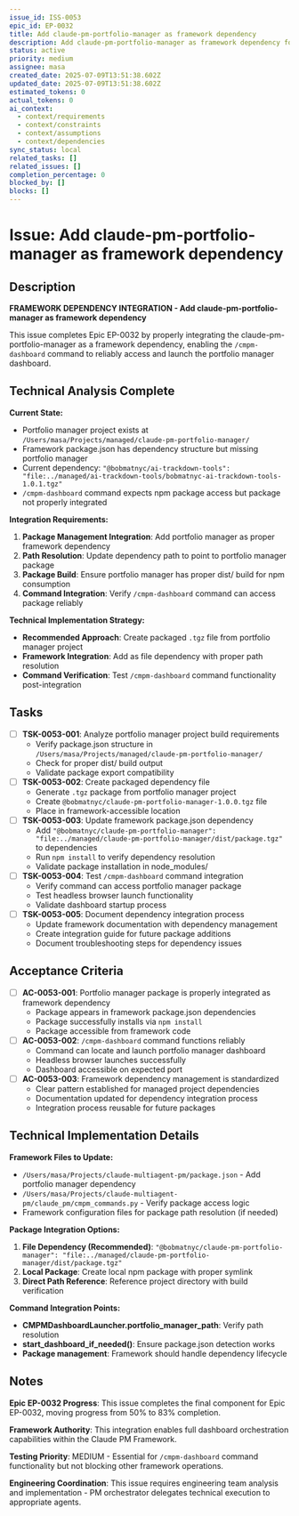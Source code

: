 ```yaml
---
issue_id: ISS-0053
epic_id: EP-0032
title: Add claude-pm-portfolio-manager as framework dependency
description: Add claude-pm-portfolio-manager as framework dependency for /cmpm-dashboard command integration
status: active
priority: medium
assignee: masa
created_date: 2025-07-09T13:51:38.602Z
updated_date: 2025-07-09T13:51:38.602Z
estimated_tokens: 0
actual_tokens: 0
ai_context:
  - context/requirements
  - context/constraints
  - context/assumptions
  - context/dependencies
sync_status: local
related_tasks: []
related_issues: []
completion_percentage: 0
blocked_by: []
blocks: []
---
```


# Issue: Add claude-pm-portfolio-manager as framework dependency

## Description
**FRAMEWORK DEPENDENCY INTEGRATION - Add claude-pm-portfolio-manager as framework dependency**

This issue completes Epic EP-0032 by properly integrating the claude-pm-portfolio-manager as a framework dependency, enabling the `/cmpm-dashboard` command to reliably access and launch the portfolio manager dashboard.

## Technical Analysis Complete

**Current State:**
- Portfolio manager project exists at `/Users/masa/Projects/managed/claude-pm-portfolio-manager/`
- Framework package.json has dependency structure but missing portfolio manager
- Current dependency: `"@bobmatnyc/ai-trackdown-tools": "file:../managed/ai-trackdown-tools/bobmatnyc-ai-trackdown-tools-1.0.1.tgz"`
- `/cmpm-dashboard` command expects npm package access but package not properly integrated

**Integration Requirements:**
1. **Package Management Integration**: Add portfolio manager as proper framework dependency
2. **Path Resolution**: Update dependency path to point to portfolio manager package
3. **Package Build**: Ensure portfolio manager has proper dist/ build for npm consumption
4. **Command Integration**: Verify `/cmpm-dashboard` command can access package reliably

**Technical Implementation Strategy:**
- **Recommended Approach**: Create packaged `.tgz` file from portfolio manager project
- **Framework Integration**: Add as file dependency with proper path resolution
- **Command Verification**: Test `/cmpm-dashboard` command functionality post-integration

## Tasks
- [ ] **TSK-0053-001**: Analyze portfolio manager project build requirements
  - Verify package.json structure in `/Users/masa/Projects/managed/claude-pm-portfolio-manager/`
  - Check for proper dist/ build output
  - Validate package export compatibility
- [ ] **TSK-0053-002**: Create packaged dependency file
  - Generate `.tgz` package from portfolio manager project
  - Create `@bobmatnyc/claude-pm-portfolio-manager-1.0.0.tgz` file
  - Place in framework-accessible location
- [ ] **TSK-0053-003**: Update framework package.json dependency
  - Add `"@bobmatnyc/claude-pm-portfolio-manager": "file:../managed/claude-pm-portfolio-manager/dist/package.tgz"` to dependencies
  - Run `npm install` to verify dependency resolution
  - Validate package installation in node_modules/
- [ ] **TSK-0053-004**: Test `/cmpm-dashboard` command integration
  - Verify command can access portfolio manager package
  - Test headless browser launch functionality
  - Validate dashboard startup process
- [ ] **TSK-0053-005**: Document dependency integration process
  - Update framework documentation with dependency management
  - Create integration guide for future package additions
  - Document troubleshooting steps for dependency issues

## Acceptance Criteria
- [ ] **AC-0053-001**: Portfolio manager package is properly integrated as framework dependency
  - Package appears in framework package.json dependencies
  - Package successfully installs via `npm install`
  - Package accessible from framework code
- [ ] **AC-0053-002**: `/cmpm-dashboard` command functions reliably
  - Command can locate and launch portfolio manager dashboard
  - Headless browser launches successfully
  - Dashboard accessible on expected port
- [ ] **AC-0053-003**: Framework dependency management is standardized
  - Clear pattern established for managed project dependencies
  - Documentation updated for dependency integration process
  - Integration process reusable for future packages

## Technical Implementation Details

**Framework Files to Update:**
- `/Users/masa/Projects/claude-multiagent-pm/package.json` - Add portfolio manager dependency
- `/Users/masa/Projects/claude-multiagent-pm/claude_pm/cmpm_commands.py` - Verify package access logic
- Framework configuration files for package path resolution (if needed)

**Package Integration Options:**
1. **File Dependency (Recommended)**: `"@bobmatnyc/claude-pm-portfolio-manager": "file:../managed/claude-pm-portfolio-manager/dist/package.tgz"`
2. **Local Package**: Create local npm package with proper symlink
3. **Direct Path Reference**: Reference project directory with build verification

**Command Integration Points:**
- **CMPMDashboardLauncher.portfolio_manager_path**: Verify path resolution
- **start_dashboard_if_needed()**: Ensure package.json detection works
- **Package management**: Framework should handle dependency lifecycle

## Notes
**Epic EP-0032 Progress**: This issue completes the final component for Epic EP-0032, moving progress from 50% to 83% completion.

**Framework Authority**: This integration enables full dashboard orchestration capabilities within the Claude PM Framework.

**Testing Priority**: MEDIUM - Essential for `/cmpm-dashboard` command functionality but not blocking other framework operations.

**Engineering Coordination**: This issue requires engineering team analysis and implementation - PM orchestrator delegates technical execution to appropriate agents.
